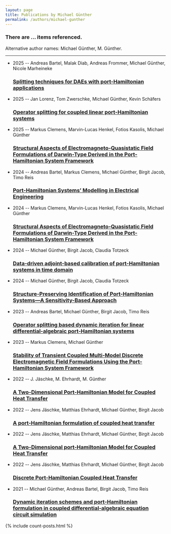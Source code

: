 ```yaml
---
layout: page
title: Publications by Michael Günther
permalink: /authors/michael-gunther
---
```


<h3 id="number-posts">There are ... items referenced.</h3>
<p id='info-authors'>Alternative author names: Michael Günther, M. Günther.</p>
<hr />
<ul class="post-list">
<li><span class='post-meta'>2025 -- Andreas Bartel, Malak Diab, Andreas Frommer, Michael Günther, Nicole Marheineke</span><h3><a class='post-link' href="{{ site.baseurl }}/splitting-techniques-for-daes-with-port-hamiltonian-applications">Splitting techniques for DAEs with port-Hamiltonian applications</a></h3></li>
<li><span class='post-meta'>2025 -- Jan Lorenz, Tom Zwerschke, Michael Günther, Kevin Schäfers</span><h3><a class='post-link' href="{{ site.baseurl }}/operator-splitting-for-coupled-linear-port-hamiltonian-systems">Operator splitting for coupled linear port-Hamiltonian systems</a></h3></li>
<li><span class='post-meta'>2025 -- Markus Clemens, Marvin-Lucas Henkel, Fotios Kasolis, Michael Günther</span><h3><a class='post-link' href="{{ site.baseurl }}/structural-aspects-of-electromagneto-quasistatic-field-formulations-of-darwin-type-derived-in-the-port-hamiltonian-system-framework0">Structural Aspects of Electromagneto-Quasistatic Field Formulations of Darwin-Type Derived in the Port-Hamiltonian System Framework</a></h3></li>
<li><span class='post-meta'>2024 -- Andreas Bartel, Markus Clemens, Michael Günther, Birgit Jacob, Timo Reis</span><h3><a class='post-link' href="{{ site.baseurl }}/port-hamiltonian-systems-modelling-in-electrical-engineering">Port-Hamiltonian Systems’ Modelling in Electrical Engineering</a></h3></li>
<li><span class='post-meta'>2024 -- Markus Clemens, Marvin-Lucas Henkel, Fotios Kasolis, Michael Günther</span><h3><a class='post-link' href="{{ site.baseurl }}/structural-aspects-of-electromagneto-quasistatic-field-formulations-of-darwin-type-derived-in-the-port-hamiltonian-system-framework">Structural Aspects of Electromagneto-Quasistatic Field Formulations of Darwin-Type Derived in the Port-Hamiltonian System Framework</a></h3></li>
<li><span class='post-meta'>2024 -- Michael Günther, Birgit Jacob, Claudia Totzeck</span><h3><a class='post-link' href="{{ site.baseurl }}/data-driven-adjoint-based-calibration-of-port-hamiltonian-systems-in-time-domain">Data-driven adjoint-based calibration of port-Hamiltonian systems in time domain</a></h3></li>
<li><span class='post-meta'>2024 -- Michael Günther, Birgit Jacob, Claudia Totzeck</span><h3><a class='post-link' href="{{ site.baseurl }}/structure-preserving-identification-of-port-hamiltonian-systems-a-sensitivity-based-approach">Structure-Preserving Identification of Port-Hamiltonian Systems—A Sensitivity-Based Approach</a></h3></li>
<li><span class='post-meta'>2023 -- Andreas Bartel, Michael Günther, Birgit Jacob, Timo Reis</span><h3><a class='post-link' href="{{ site.baseurl }}/operator-splitting-based-dynamic-iteration-for-linear-differential-algebraic-port-hamiltonian-systems">Operator splitting based dynamic iteration for linear differential-algebraic port-Hamiltonian systems</a></h3></li>
<li><span class='post-meta'>2023 -- Markus Clemens, Michael Günther</span><h3><a class='post-link' href="{{ site.baseurl }}/stability-of-transient-coupled-multi-model-discrete-electromagnetic-field-formulations-using-the-port-hamiltonian-system-framework">Stability of Transient Coupled Multi-Model Discrete Electromagnetic Field Formulations Using the Port-Hamiltonian System Framework</a></h3></li>
<li><span class='post-meta'>2022 -- J. Jäschke, M. Ehrhardt, M. Günther</span><h3><a class='post-link' href="{{ site.baseurl }}/a-two-dimensional-port-hamiltonian-model-for-coupled-heat-transfer0">A Two-Dimensional Port-Hamiltonian Model for Coupled Heat Transfer</a></h3></li>
<li><span class='post-meta'>2022 -- Jens Jäschke, Matthias Ehrhardt, Michael Günther, Birgit Jacob</span><h3><a class='post-link' href="{{ site.baseurl }}/a-port-hamiltonian-formulation-of-coupled-heat-transfer">A port-Hamiltonian formulation of coupled heat transfer</a></h3></li>
<li><span class='post-meta'>2022 -- Jens Jäschke, Matthias Ehrhardt, Michael Günther, Birgit Jacob</span><h3><a class='post-link' href="{{ site.baseurl }}/a-two-dimensional-port-hamiltonian-model-for-coupled-heat-transfer">A Two-Dimensional port-Hamiltonian Model for Coupled Heat Transfer</a></h3></li>
<li><span class='post-meta'>2022 -- Jens Jäschke, Matthias Ehrhardt, Michael Günther, Birgit Jacob</span><h3><a class='post-link' href="{{ site.baseurl }}/discrete-port-hamiltonian-coupled-heat-transfer">Discrete Port-Hamiltonian Coupled Heat Transfer</a></h3></li>
<li><span class='post-meta'>2021 -- Michael Günther, Andreas Bartel, Birgit Jacob, Timo Reis</span><h3><a class='post-link' href="{{ site.baseurl }}/dynamic-iteration-schemes-and-port-hamiltonian-formulation-in-coupled-differential-algebraic-equation-circuit-simulation">Dynamic iteration schemes and port‐Hamiltonian formulation in coupled differential‐algebraic equation circuit simulation</a></h3></li>

</ul>
{% include count-posts.html %}
